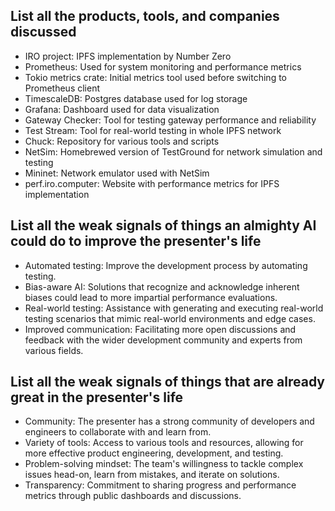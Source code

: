 ## List all the products, tools, and companies discussed

- IRO project: IPFS implementation by Number Zero
- Prometheus: Used for system monitoring and performance metrics
- Tokio metrics crate: Initial metrics tool used before switching to Prometheus client
- TimescaleDB: Postgres database used for log storage
- Grafana: Dashboard used for data visualization
- Gateway Checker: Tool for testing gateway performance and reliability
- Test Stream: Tool for real-world testing in whole IPFS network
- Chuck: Repository for various tools and scripts
- NetSim: Homebrewed version of TestGround for network simulation and testing
- Mininet: Network emulator used with NetSim
- perf.iro.computer: Website with performance metrics for IPFS implementation

## List all the weak signals of things an almighty AI could do to improve the presenter's life

- Automated testing: Improve the development process by automating testing.
- Bias-aware AI: Solutions that recognize and acknowledge inherent biases could lead to more impartial performance evaluations.
- Real-world testing: Assistance with generating and executing real-world testing scenarios that mimic real-world environments and edge cases.
- Improved communication: Facilitating more open discussions and feedback with the wider development community and experts from various fields.

## List all the weak signals of things that are already great in the presenter's life

- Community: The presenter has a strong community of developers and engineers to collaborate with and learn from.
- Variety of tools: Access to various tools and resources, allowing for more effective product engineering, development, and testing.
- Problem-solving mindset: The team's willingness to tackle complex issues head-on, learn from mistakes, and iterate on solutions.
- Transparency: Commitment to sharing progress and performance metrics through public dashboards and discussions.